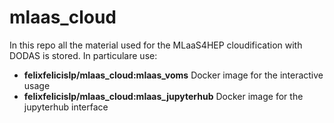 # mlaas_cloud

In this repo all the material used for the MLaaS4HEP cloudification with DODAS is stored. In particulare use:
- **felixfelicislp/mlaas_cloud:mlaas_voms** Docker image for the interactive usage
- **felixfelicislp/mlaas_cloud:mlaas_jupyterhub** Docker image for the jupyterhub interface
